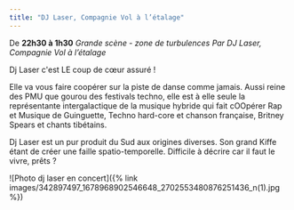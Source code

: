 ```yaml
---
title: "DJ Laser, Compagnie Vol à l’étalage"
---
```

De **22h30 à 1h30**
_Grande scène - zone de turbulences_
_Par DJ Laser, Compagnie Vol à l’étalage_

Dj Laser c'est LE coup de cœur assuré !

Elle va vous faire coopérer sur la piste de danse comme jamais.
Aussi reine des PMU que gourou des festivals techno, elle est à elle seule la représentante intergalactique de la musique hybride qui fait cOOpérer Rap et Musique de Guinguette, Techno hard-core et chanson française, Britney Spears et chants tibétains.

Dj Laser est un pur produit du Sud aux origines diverses. Son grand Kiffe étant de créer une faille spatio-temporelle. Difficile à décrire car il faut le vivre, prêts ?

![Photo dj laser en concert]({% link images/342897497_1678968902546648_2702553480876251436_n(1).jpg %})